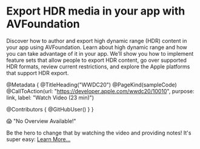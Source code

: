 # Export HDR media in your app with AVFoundation

Discover how to author and export high dynamic range (HDR) content in your app using AVFoundation. Learn about high dynamic range and how you can take advantage of it in your app. We’ll show you how to implement feature sets that allow people to export HDR content, go over supported HDR formats, review current restrictions, and explore the Apple platforms that support HDR export.

@Metadata {
   @TitleHeading("WWDC20")
   @PageKind(sampleCode)
   @CallToAction(url: "https://developer.apple.com/wwdc20/10010", purpose: link, label: "Watch Video (23 min)")

   @Contributors {
      @GitHubUser(<replace this with your GitHub handle>)
   }
}

😱 "No Overview Available!"

Be the hero to change that by watching the video and providing notes! It's super easy:
 [Learn More…](https://wwdcnotes.com/documentation/wwdcnotes/contributing)
